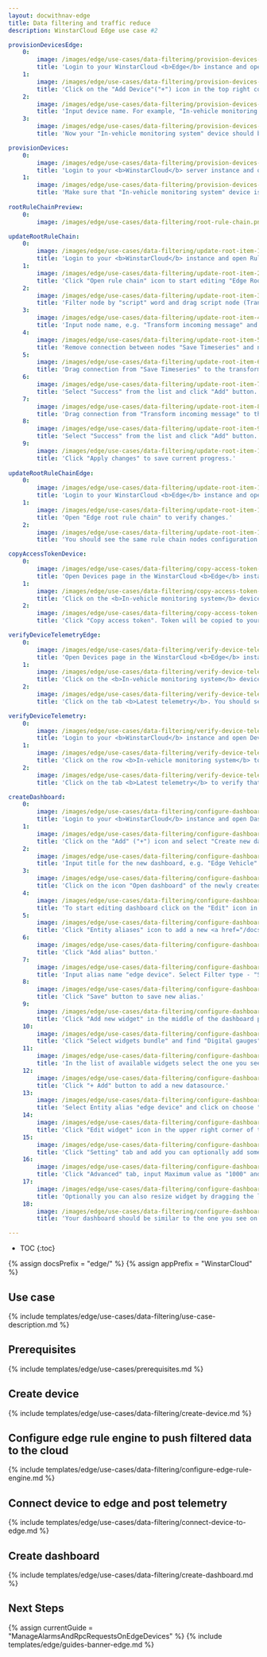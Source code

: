 ```yaml
---
layout: docwithnav-edge
title: Data filtering and traffic reduce
description: WinstarCloud Edge use case #2

provisionDevicesEdge:
    0:
        image: /images/edge/use-cases/data-filtering/provision-devices-item-1.png
        title: 'Login to your WinstarCloud <b>Edge</b> instance and open Devices page.'
    1:
        image: /images/edge/use-cases/data-filtering/provision-devices-item-2.png
        title: 'Click on the "Add Device"("+") icon in the top right corner of the table.'
    2:
        image: /images/edge/use-cases/data-filtering/provision-devices-item-3.png
        title: 'Input device name. For example, "In-vehicle monitoring system". Click "Add" to add the device.'
    3:
        image: /images/edge/use-cases/data-filtering/provision-devices-item-4.png
        title: 'Now your "In-vehicle monitoring system" device should be in the devices table.'

provisionDevices:    
    0:
        image: /images/edge/use-cases/data-filtering/provision-devices-item-5.png
        title: 'Login to your <b>WinstarCloud</b> server instance and open Devices page.'
    1:
        image: /images/edge/use-cases/data-filtering/provision-devices-item-6.png
        title: 'Make sure that "In-vehicle monitoring system" device is in the devices list.'
        
rootRuleChainPreview:
    0:
        image: /images/edge/use-cases/data-filtering/root-rule-chain.png

updateRootRuleChain:
    0:
        image: /images/edge/use-cases/data-filtering/update-root-item-1.png
        title: 'Login to your <b>WinstarCloud</b> instance and open Rule chain templates page.'
    1:
        image: /images/edge/use-cases/data-filtering/update-root-item-2.png
        title: 'Click "Open rule chain" icon to start editing "Edge Root Rule Chain".'
    2:
        image: /images/edge/use-cases/data-filtering/update-root-item-3.png
        title: 'Filter node by "script" word and drag script node (Transformation) to rule chain.'
    3:
        image: /images/edge/use-cases/data-filtering/update-root-item-4.png
        title: 'Input node name, e.g. "Transform incoming message" and add <b>JavaScript</b> code (you can copy and paste it from the snippet above) to send further only "distance" readings. Click "Add" to proceed.'
    4:
        image: /images/edge/use-cases/data-filtering/update-root-item-5.png
        title: 'Remove connection between nodes "Save Timeseries" and newly added script node.'
    5:
        image: /images/edge/use-cases/data-filtering/update-root-item-6.png
        title: 'Drag connection from "Save Timeseries" to the transformation script node.'
    6:
        image: /images/edge/use-cases/data-filtering/update-root-item-7.png
        title: 'Select "Success" from the list and click "Add" button.'
    7:
        image: /images/edge/use-cases/data-filtering/update-root-item-8.png
        title: 'Drag connection from "Transform incoming message" to the "Push to cloud" node  the list and click "Add" button.'
    8:
        image: /images/edge/use-cases/data-filtering/update-root-item-9.png
        title: 'Select "Success" from the list and click "Add" button.'
    9:
        image: /images/edge/use-cases/data-filtering/update-root-item-10.png
        title: 'Click "Apply changes" to save current progress.'
        
updateRootRuleChainEdge:
    0:
        image: /images/edge/use-cases/data-filtering/update-root-item-11.png
        title: 'Login to your WinstarCloud <b>Edge</b> instance and open Rule chains page.'
    1:
        image: /images/edge/use-cases/data-filtering/update-root-item-12.png
        title: 'Open "Edge root rule chain" to verify changes.'
    2:
        image: /images/edge/use-cases/data-filtering/update-root-item-13.png
        title: 'You should see the same rule chain nodes configuration as on the cloud.'

copyAccessTokenDevice:
    0:
        image: /images/edge/use-cases/data-filtering/copy-access-token-item-1.png
        title: 'Open Devices page in the WinstarCloud <b>Edge</b> instance.'
    1:
        image: /images/edge/use-cases/data-filtering/copy-access-token-item-2.png
        title: 'Click on the <b>In-vehicle monitoring system</b> device row in the table to open device details.'
    2:
        image: /images/edge/use-cases/data-filtering/copy-access-token-item-3.png
        title: 'Click "Copy access token". Token will be copied to your clipboard. Save it to a safe place.'

verifyDeviceTelemetryEdge:
    0:
        image: /images/edge/use-cases/data-filtering/verify-device-telemetry-item-1.png
        title: 'Open Devices page in the WinstarCloud <b>Edge</b> instance.'
    1:
        image: /images/edge/use-cases/data-filtering/verify-device-telemetry-item-2.png
        title: 'Click on the <b>In-vehicle monitoring system</b> device row in the table to open device details.'
    2:
        image: /images/edge/use-cases/data-filtering/verify-device-telemetry-item-3.png
        title: 'Click on the tab <b>Latest telemetry</b>. You should see the telemetry constantly generated by the Python script.'

verifyDeviceTelemetry:
    0:
        image: /images/edge/use-cases/data-filtering/verify-device-telemetry-item-4.png
        title: 'Login to your <b>WinstarCloud</b> instance and open Devices page.'
    1:
        image: /images/edge/use-cases/data-filtering/verify-device-telemetry-item-5.png
        title: 'Click on the row <b>In-vehicle monitoring system</b> to open device details.'
    2:
        image: /images/edge/use-cases/data-filtering/verify-device-telemetry-item-6.png
        title: 'Click on the tab <b>Latest telemetry</b> to verify that distance readings are pushed successfully from the edge to the cloud.'

createDashboard:
    0:
        image: /images/edge/use-cases/data-filtering/configure-dashboards-item-1.png
        title: 'Login to your <b>WinstarCloud</b> instance and open Dashboards page.'
    1:
        image: /images/edge/use-cases/data-filtering/configure-dashboards-item-2.png
        title: 'Click on the "Add" ("+") icon and select "Create new dashboard".'
    2:
        image: /images/edge/use-cases/data-filtering/configure-dashboards-item-3.png
        title: 'Input title for the new dashboard, e.g. "Edge Vehicle" and click "Add".'
    3:
        image: /images/edge/use-cases/data-filtering/configure-dashboards-item-4.png
        title: 'Click on the icon "Open dashboard" of the newly created dashboard.'
    4:
        image: /images/edge/use-cases/data-filtering/configure-dashboards-item-5.png
        title: 'To start editing dashboard click on the "Edit" icon in the lower right corner.'
    5:
        image: /images/edge/use-cases/data-filtering/configure-dashboards-item-6.png
        title: 'Click "Entity aliases" icon to add a new <a href="/docs/user-guide/ui/aliases/" target="_blank">alias</a> in order to visualize data on the dashboard.'
    6:
        image: /images/edge/use-cases/data-filtering/configure-dashboards-item-7.png
        title: 'Click "Add alias" button.'
    7:
        image: /images/edge/use-cases/data-filtering/configure-dashboards-item-8.png
        title: 'Input alias name "edge device". Select Filter type - "Single entity", Type - "Device", Device - "In-vehicle monitoring system". Then click "Add" button.'
    8:
        image: /images/edge/use-cases/data-filtering/configure-dashboards-item-9.png
        title: 'Click "Save" button to save new alias.'
    9:
        image: /images/edge/use-cases/data-filtering/configure-dashboards-item-10.png
        title: 'Click "Add new widget" in the middle of the dashboard page.'
    10:
        image: /images/edge/use-cases/data-filtering/configure-dashboards-item-11.png
        title: 'Click "Select widgets bundle" and find "Digital gauges".'
    11:
        image: /images/edge/use-cases/data-filtering/configure-dashboards-item-12.png
        title: 'In the list of available widgets select the one you see on the image. Click "+ Add" button to add a datasource for the widget.'
    12:
        image: /images/edge/use-cases/data-filtering/configure-dashboards-item-13.png
        title: 'Click "+ Add" button to add a new datasource.'
    13:
        image: /images/edge/use-cases/data-filtering/configure-dashboards-item-14.png
        title: 'Select Entity alias "edge device" and click on choose "distance" as device timeseries.'
    14:
        image: /images/edge/use-cases/data-filtering/configure-dashboards-item-15.png
        title: 'Click "Edit widget" icon in the upper right corner of the widget to add style.'
    15:
        image: /images/edge/use-cases/data-filtering/configure-dashboards-item-16.png
        title: 'Click "Setting" tab and add you can optionally add some title, icon and display configurations as show on the image.'
    16:
        image: /images/edge/use-cases/data-filtering/configure-dashboards-item-17.png
        title: 'Click "Advanced" tab, input Maximum value as "1000" and Unit title as "MLS". Then click "Apply changes" and close the card.'
    17:
        image: /images/edge/use-cases/data-filtering/configure-dashboards-item-18.png
        title: 'Optionally you can also resize widget by dragging the left bottom corner of the widget. Do not forget to click "Apply changes" icon to save current progress.'
    18:
        image: /images/edge/use-cases/data-filtering/configure-dashboards-item-19.png
        title: 'Your dashboard should be similar to the one you see on the image.'

---
```

* TOC
{:toc}

{% assign docsPrefix = "edge/" %}
{% assign appPrefix = "WinstarCloud" %}

## Use case

{% include templates/edge/use-cases/data-filtering/use-case-description.md %}

## Prerequisites

{% include templates/edge/use-cases/prerequisites.md %}

## Create device

{% include templates/edge/use-cases/data-filtering/create-device.md %}

## Configure edge rule engine to push filtered data to the cloud

{% include templates/edge/use-cases/data-filtering/configure-edge-rule-engine.md %}

## Connect device to edge and post telemetry

{% include templates/edge/use-cases/data-filtering/connect-device-to-edge.md %}

## Create dashboard

{% include templates/edge/use-cases/data-filtering/create-dashboard.md %}

## Next Steps

{% assign currentGuide = "ManageAlarmsAndRpcRequestsOnEdgeDevices" %}
{% include templates/edge/guides-banner-edge.md %}
